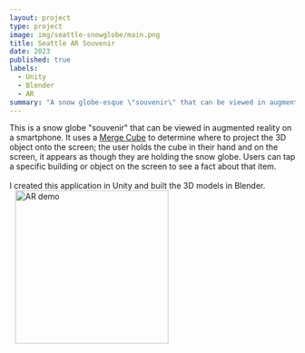 ```yaml
---
layout: project
type: project
image: img/seattle-snowglobe/main.png
title: Seattle AR Souvenir
date: 2023
published: true
labels:
  - Unity
  - Blender
  - AR
summary: "A snow globe-esque \"souvenir\" that can be viewed in augmented reality."
---
```


<div class="d-flex">
  <div class="pt-3">
    This is a snow globe "souvenir" that can be viewed in augmented reality on a smartphone. It uses a <a href="https://mergeedu.com/cube" target="_blank">Merge Cube</a> to determine where to project the 3D object onto the screen; the user holds the cube in their hand and on the screen, it appears as though they are holding the snow globe. Users can tap a specific building or object on the screen to see a fact about that item.
    <br/>
    <br/>
    I created this application in Unity and built the 3D models in Blender.
  </div>
  <img width="270px" class="rounded" hspace="10px" src="../img/seattle-snowglobe/demo.gif" alt="AR demo">
</div>
